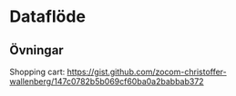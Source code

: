 # Dataflöde

## Övningar

Shopping cart: https://gist.github.com/zocom-christoffer-wallenberg/147c0782b5b069cf60ba0a2babbab372